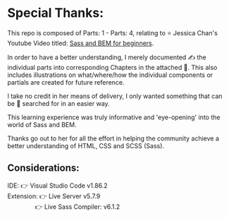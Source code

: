 
# Special Thanks:

This repo is composed of Parts: 1 - Parts: 4, relating to :star: Jessica Chan's Youtube Video titled: [Sass and BEM for beginners](https://www.youtube.com/watch?v=jfMHA8SqUL4).

In order to have a better understanding, I merely documented ✍️ the individual parts into corresponding Chapters in the attached 📘. This also includes illustrations on what/where/how the individual components or partials are created for future reference.

I take no credit in her means of delivery, I only wanted something that can be :mag_right: searched for in an easier way.

This learning experience was truly informative and 'eye-opening' into the world of Sass and BEM.

Thanks go out to her for all the effort in helping the community achieve a better understanding of HTML, CSS and SCSS (Sass).

## Considerations:
IDE: :point_right: Visual Studio Code v1.86.2<br>
Extension: :point_right: Live Server v5.7.9<br>
&nbsp;&nbsp;&nbsp;&nbsp;&nbsp;&nbsp;&nbsp;&nbsp;&nbsp;&nbsp;&nbsp;&nbsp;&nbsp;&nbsp;&nbsp; :point_right: Live Sass Compiler: v6.1.2
